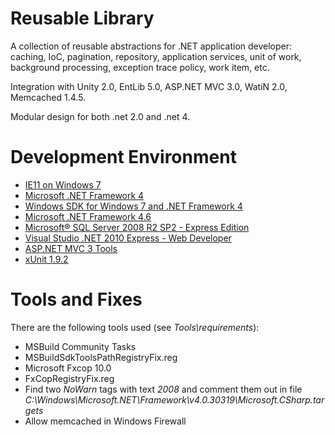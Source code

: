 # Reusable Library

A collection of reusable abstractions for .NET application developer: caching, IoC, pagination, repository, application services, unit of work, background processing, exception trace policy, work item, etc.

Integration with Unity 2.0, EntLib 5.0, ASP.NET MVC 3.0, WatiN 2.0, Memcached 1.4.5.

Modular design for both .net 2.0 and .net 4.

# Development Environment 

* [IE11 on Windows 7](https://dev.windows.com/en-us/microsoft-edge/tools/vms/mac/)
* [Microsoft .NET Framework 4](http://www.microsoft.com/en-us/download/details.aspx?id=17718)
* [Windows SDK for Windows 7 and .NET Framework 4](https://www.microsoft.com/en-us/download/details.aspx?id=8279)
* [Microsoft .NET Framework 4.6](https://www.microsoft.com/en-us/download/details.aspx?id=48137)
* [Microsoft® SQL Server 2008 R2 SP2 - Express Edition](https://www.microsoft.com/en-us/download/details.aspx?id=30438)
* [Visual Studio .NET 2010 Express - Web Developer](https://go.microsoft.com/?linkid=9709969)
* [ASP.NET MVC 3 Tools](http://www.microsoft.com/en-us/download/details.aspx?id=1491)
* [xUnit 1.9.2](https://xunit.codeplex.com/releases/view/110961)

# Tools and Fixes

There are the following tools used (see *Tools\\requirements*):

* MSBuild Community Tasks
* MSBuildSdkToolsPathRegistryFix.reg
* Microsoft Fxcop 10.0
* FxCopRegistryFix.reg
* Find two *NoWarn* tags with text *2008* and comment them out in file *C:\Windows\Microsoft.NET\Framework\v4.0.30319\Microsoft.CSharp.targets*
* Allow memcached in Windows Firewall

